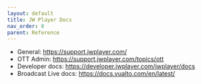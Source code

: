 ```yaml
---
layout: default
title: JW Player Docs
nav_order: 8
parent: Reference
---
```


- General: https://support.jwplayer.com/
- OTT Admin: https://support.jwplayer.com/topics/ott
- Developer docs: https://developer.jwplayer.com/jwplayer/docs
- Broadcast Live docs: https://docs.vualto.com/en/latest/
